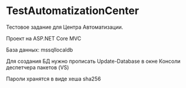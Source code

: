# TestAutomatizationCenter

Тестовое задание для Центра Автоматизации.

Проект на ASP.NET Core MVC

База данных: mssqllocaldb

Для создания БД нужно прописать Update-Database в окне Консоли деспетчера пакетов (VS)

Пароли хранятся в виде хеша sha256
